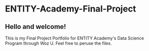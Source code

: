 # ENTITY-Academy-Final-Project
## Hello and welcome!
This is my Final Project Portfolio for ENTITY Academy's Data Science Program through Woz U.
Feel free to peruse the files. 

